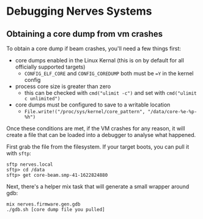 # Debugging Nerves Systems

## Obtaining a core dump from vm crashes

To obtain a core dump if beam crashes, you'll need a few things first:

* core dumps enabled in the Linux Kernal (this is on by default for all officially supported targets)
  * `CONFIG_ELF_CORE` and `CONFIG_COREDUMP` both must be `=Y` in the kernel config
* process core size is greater than zero
  * this can be checked with `cmd("ulimit -c")` and set with `cmd("ulimit c unlimited")`
* core dumps must be configured to save to a writable location
  * `File.write!("/proc/sys/kernel/core_pattern", "/data/core-%e-%p-%h")`

Once these conditions are met, if the VM crashes for any reason, it will create a file
that can be loaded into a debugger to analyse what happened.

First grab the file from the filesystem. If your target boots, you can pull it with `sftp`:

```shell
sftp nerves.local
sftp> cd /data
sftp> get core-beam.smp-41-1622824880
```

Next, there's a helper mix task that will generate a small wrapper around gdb:

```shell
mix nerves.firmware.gen.gdb
./gdb.sh [core dump file you pulled]
```

